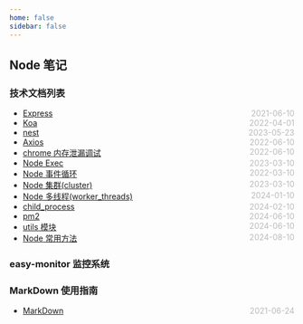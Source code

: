 ```yaml
---
home: false
sidebar: false
---
```


## Node 笔记

### 技术文档列表

- [Express](./express) <span style="color:#bbb; float:right">2021-06-10</span>
- [Koa](./koa) <span style="color:#bbb; float:right">2022-04-01</span>
- [nest](./nest-js) <span style="color:#bbb; float:right">2023-05-23</span>
- [Axios](./axios) <span style="color:#bbb; float:right">2022-06-10</span>
- [chrome 内存泄漏调试](./memory-analyze) <span style="color:#bbb; float:right">2022-06-10</span>
- [Node Exec](./node-exec/) <span style="color:#bbb; float:right">2023-03-10</span>
- [Node 事件循环](https://www.php.cn/js-tutorial-487012.html) <span style="color:#bbb; float:right">2022-03-10</span>
- [Node 集群(cluster)](https://www.jianshu.com/p/c90dc4adcaf4) <span style="color:#bbb; float:right">2023-03-10</span>
- [Node 多线程(worker_threads)](https://juejin.cn/post/7062733724504293413)<span style="color:#bbb; float:right">2024-01-10</span>
- [child_process](https://segmentfault.com/a/1190000040590402)<span style="color:#bbb; float:right">2024-02-10</span>
- [pm2](./pm2)<span style="color:#bbb; float:right">2024-06-10</span>
- [utils 模块](./utils)<span style="color:#bbb; float:right">2024-06-10</span>
- [Node 常用方法](./usefulTips) <span style="color:#bbb; float:right">2024-08-10</span>

### easy-monitor 监控系统

### MarkDown 使用指南

- [MarkDown](../blog-daily/use-markdown) <span style="color:#bbb; float:right">2021-06-24</span>
